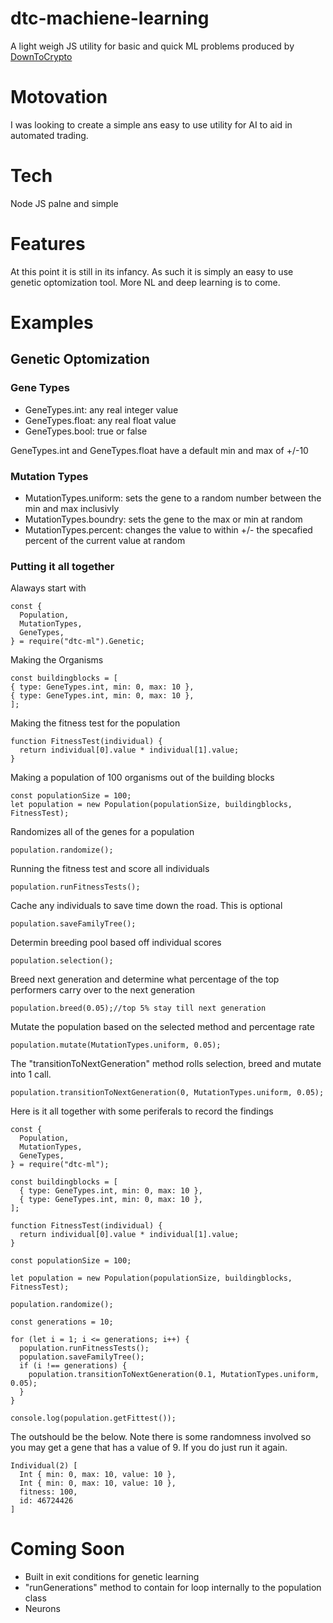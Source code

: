 # dtc-machiene-learning

A light weigh JS utility for basic and quick ML problems produced by [DownToCrypto](https://downtocrypto.com)

# Motovation

I was looking to create a simple ans easy to use utility for AI to aid in automated trading.

# Tech

Node JS palne and simple

# Features

At this point it is still in its infancy. As such it is simply an easy to use genetic optomization tool. More NL and deep learning is to come.

# Examples

## Genetic Optomization

### Gene Types

- GeneTypes.int: any real integer value
- GeneTypes.float: any real float value
- GeneTypes.bool: true or false

GeneTypes.int and GeneTypes.float have a default min and max of +/-10

### Mutation Types

- MutationTypes.uniform: sets the gene to a random number between the min and max inclusivly
- MutationTypes.boundry: sets the gene to the max or min at random
- MutationTypes.percent: changes the value to within +/- the specafied percent of the current value at random

### Putting it all together

Alaways start with

```
const {
  Population,
  MutationTypes,
  GeneTypes,
} = require("dtc-ml").Genetic;
```

Making the Organisms

```
const buildingblocks = [
{ type: GeneTypes.int, min: 0, max: 10 },
{ type: GeneTypes.int, min: 0, max: 10 },
];
```

Making the fitness test for the population

```
function FitnessTest(individual) {
  return individual[0].value * individual[1].value;
}
```

Making a population of 100 organisms out of the building blocks

```
const populationSize = 100;
let population = new Population(populationSize, buildingblocks, FitnessTest);
```

Randomizes all of the genes for a population

```
population.randomize();
```

Running the fitness test and score all individuals

```
population.runFitnessTests();
```

Cache any individuals to save time down the road. This is optional

```
population.saveFamilyTree();
```

Determin breeding pool based off individual scores

```
population.selection();
```

Breed next generation and determine what percentage of the top performers carry over to the next generation

```
population.breed(0.05);//top 5% stay till next generation
```

Mutate the population based on the selected method and percentage rate

```
population.mutate(MutationTypes.uniform, 0.05);
```

The "transitionToNextGeneration" method rolls selection, breed and mutate into 1 call.

```
population.transitionToNextGeneration(0, MutationTypes.uniform, 0.05);
```

Here is it all together with some periferals to record the findings

```
const {
  Population,
  MutationTypes,
  GeneTypes,
} = require("dtc-ml");

const buildingblocks = [
  { type: GeneTypes.int, min: 0, max: 10 },
  { type: GeneTypes.int, min: 0, max: 10 },
];

function FitnessTest(individual) {
  return individual[0].value * individual[1].value;
}

const populationSize = 100;

let population = new Population(populationSize, buildingblocks, FitnessTest);

population.randomize();

const generations = 10;

for (let i = 1; i <= generations; i++) {
  population.runFitnessTests();
  population.saveFamilyTree();
  if (i !== generations) {
    population.transitionToNextGeneration(0.1, MutationTypes.uniform, 0.05);
  }
}

console.log(population.getFittest());

```

The outshould be the below. Note there is some randomness involved so you may get a gene that has a value of 9. If you do just run it again.

```
Individual(2) [
  Int { min: 0, max: 10, value: 10 },
  Int { min: 0, max: 10, value: 10 },
  fitness: 100,
  id: 46724426
]
```

# Coming Soon

- Built in exit conditions for genetic learning
- "runGenerations" method to contain for loop internally to the population class
- Neurons
